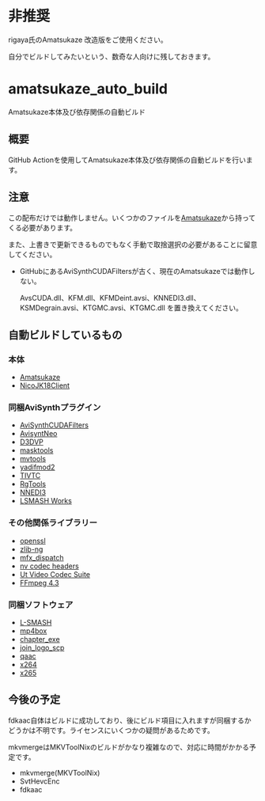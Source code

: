 # 非推奨

rigaya氏のAmatsukaze 改造版をご使用ください。

自分でビルドしてみたいという、数奇な人向けに残しておきます。

# amatsukaze_auto_build

Amatsukaze本体及び依存関係の自動ビルド

## 概要

GitHub Actionを使用してAmatsukaze本体及び依存関係の自動ビルドを行います。

## 注意

この配布だけでは動作しません。いくつかのファイルを[Amatsukaze](https://github.com/nekopanda/Amatsukaze.git)から持ってくる必要があります。

また、上書きで更新できるものでもなく手動で取捨選択の必要があることに留意してください。

- GitHubにあるAviSynthCUDAFiltersが古く、現在のAmatsukazeでは動作しない。

    AvsCUDA.dll、KFM.dll、KFMDeint.avsi、KNNEDI3.dll、KSMDegrain.avsi、KTGMC.avsi、KTGMC.dll を置き換えてください。

## 自動ビルドしているもの

### 本体

- [Amatsukaze](https://github.com/R2Lish/Amatsukaze.git)
- [NicoJK18Client](https://github.com/nekopanda/Amatsukaze.git)

### 同梱AviSynthプラグイン

- [AviSynthCUDAFilters](https://github.com/nekopanda/AviSynthCUDAFilters.git)
- [AvisyntNeo](https://github.com/nekopanda/AviSynthPlus.git)
- [D3DVP](https://github.com/nekopanda/D3DVP.git)
- [masktools](https://github.com/pinterf/masktools.git)
- [mvtools](https://github.com/pinterf/mvtools.git)
- [yadifmod2](https://github.com/Asd-g/yadifmod2.git)
- [TIVTC](https://github.com/pinterf/TIVTC.git)
- [RgTools](https://github.com/pinterf/RgTools.git)
- [NNEDI3](https://github.com/jpsdr/NNEDI3.git)
- [LSMASH Works](https://github.com/Mr-Ojii/L-SMASH-Works.git)

### その他関係ライブラリー

- [openssl](https://github.com/openssl/openssl.git)
- [zlib-ng](https://github.com/zlib-ng/zlib-ng.git)
- [mfx_dispatch](https://github.com/lu-zero/mfx_dispatch.git)
- [nv codec headers](https://github.com/FFmpeg/nv-codec-headers.git)
- [Ut Video Codec Suite](https://github.com/umezawatakeshi/utvideo.git)
- [FFmpeg 4.3](https://github.com/FFmpeg/FFmpeg.git)

### 同梱ソフトウェア

- [L-SMASH](https://github.com/rigaya/l-smash.git)
- [mp4box](https://github.com/gpac/gpac.git)
- [chapter_exe](https://github.com/nekopanda/chapter_exe.git)
- [join_logo_scp](https://github.com/yobibi/join_logo_scp.git)
- [qaac](https://github.com/nu774/qaac.git)
- [x264](https://code.videolan.org/videolan/x264.git)
- [x265](https://bitbucket.org/multicoreware/x265_git.git)

## 今後の予定

fdkaac自体はビルドに成功しており、後にビルド項目に入れますが同梱するかどうかは不明です。ライセンスにいくつかの疑問があるためです。

mkvmergeはMKVToolNixのビルドがかなり複雑なので、対応に時間がかかる予定です。

- mkvmerge(MKVToolNix)
- SvtHevcEnc
- fdkaac
